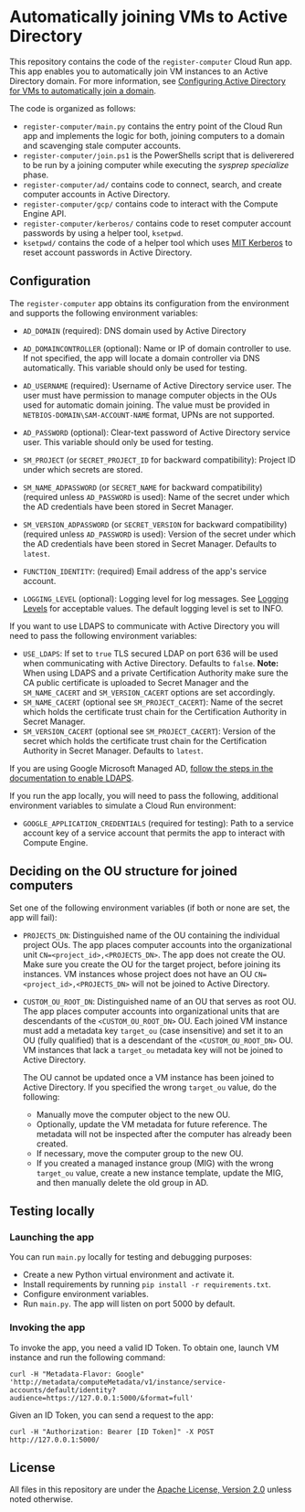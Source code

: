 # Automatically joining VMs to Active Directory

This repository contains the code of the `register-computer` Cloud Run app. This app enables you
to automatically join VM instances to an Active Directory domain. For more information,
see [Configuring Active Directory for VMs to automatically join a domain](https://cloud.google.com/solutions/configuring-active-directory-for-vms-to-automatically-join-the-domain).

The code is organized as follows:

* `register-computer/main.py` contains the entry point of the Cloud Run app and implements the
   logic for both, joining computers to a domain and scavenging stale computer accounts.
* `register-computer/join.ps1` is the PowerShells script that is deliverered to be run by a
   joining computer while executing the _sysprep specialize_ phase.
* `register-computer/ad/` contains code to connect, search, and create computer accounts in
   Active Directory.
* `register-computer/gcp/` contains code to interact with the Compute Engine API.
* `register-computer/kerberos/` contains code to reset computer account passwords by using a
   helper tool, `ksetpwd`.
* `ksetpwd/` contains the code of a helper tool which uses [MIT Kerberos](https://web.mit.edu/kerberos/)
  to reset account passwords in Active Directory.

## Configuration

The `register-computer` app obtains its configuration from the environment and supports the following environment variables:

* `AD_DOMAIN` (required): DNS domain used by Active Directory
* `AD_DOMAINCONTROLLER` (optional): Name or IP of domain controller to use. If not specified, the app will locate a domain controller via DNS automatically. This variable should only be used for testing.
* `AD_USERNAME` (required): Username of Active Directory service user. The user must have permission to manage computer objects in the OUs used for automatic domain joining. The value must be provided in `NETBIOS-DOMAIN\SAM-ACCOUNT-NAME` format, UPNs are not supported.
* `AD_PASSWORD` (optional): Clear-text password of Active Directory service user.  This variable should only be used for testing.
* `SM_PROJECT` (or `SECRET_PROJECT_ID` for backward compatibility): Project ID under which secrets are stored.
* `SM_NAME_ADPASSWORD` (or `SECRET_NAME` for backward compatibility) (required unless `AD_PASSWORD` is used): Name of the secret under which the AD credentials have been stored in Secret Manager.
* `SM_VERSION_ADPASSWORD` (or `SECRET_VERSION` for backward compatibility) (required unless `AD_PASSWORD` is used): Version of the secret under which the AD credentials have been stored in Secret Manager. Defaults to `latest`.

* `FUNCTION_IDENTITY`: (required) Email address of the app's service account.
* `LOGGING_LEVEL` (optional): Logging level for log messages. See [Logging Levels](https://docs.python.org/3/library/logging.html#levels) for acceptable values. The default logging level is set to INFO.

If you want to use LDAPS to communicate with Active Directory you will need to pass the following environment variables:

* `USE_LDAPS`: If set to `true` TLS secured LDAP on port 636 will be used when communicating with Active Directory. Defaults to `false`. __Note:__ When using LDAPS and a private Certification Authority make sure the CA public certificate is uploaded to Secret Manager and the `SM_NAME_CACERT` and `SM_VERSION_CACERT` options are set accordingly.
* `SM_NAME_CACERT` (optional see `SM_PROJECT_CACERT`): Name of the secret which holds the certificate trust chain for the Certification Authority in Secret Manager.
* `SM_VERSION_CACERT` (optional see `SM_PROJECT_CACERT`): Version of the secret which holds the certificate trust chain for the Certification Authority in Secret Manager. Defaults to `latest`.

If you are using Google Microsoft Managed AD, [follow the steps in the documentation to enable LDAPS](https://cloud.google.com/managed-microsoft-ad/docs/how-to-use-ldaps).

If you run the app locally, you will need to pass the following, additional environment variables to simulate a
Cloud Run environment:

* `GOOGLE_APPLICATION_CREDENTIALS` (required for testing): Path to a service account key of a service account that permits the app to interact with Compute Engine. 

## Deciding on the OU structure for joined computers

Set one of the following environment variables (if both or none are set, the app will fail):

* `PROJECTS_DN`: Distinguished name of the OU containing the individual project OUs.
The app places computer accounts into the organizational unit `CN=<project_id>,<PROJECTS_DN>`.
The app does not create the OU. Make sure you create the OU for the target project, before joining its instances.
VM instances whose project does not have an OU `CN=<project_id>,<PROJECTS_DN>` will not be joined to Active Directory.

* `CUSTOM_OU_ROOT_DN`: Distinguished name of an OU that serves as root OU.
The app places computer accounts into organizational units that are descendants of the `<CUSTOM_OU_ROOT_DN>` OU.
Each joined VM instance must add a metadata key `target_ou` (case insensitive) and set it to
an OU (fully qualified) that is a descendant of the `<CUSTOM_OU_ROOT_DN>` OU.
VM instances that lack a `target_ou` metadata key will not be joined to Active Directory.

   The OU cannot be updated once a VM instance has been joined to Active Directory. If you specified the wrong `target_ou` value, do the following:
   * Manually move the computer object to the new OU. 
   * Optionally, update the VM metadata for future reference. The metadata will not be inspected after the computer has already been created.
   * If necessary, move the computer group to the new OU. 
   * If you created a managed instance group (MIG) with the wrong `target_ou` value, create a new instance template, update the MIG, and then manually delete the old group in AD.  

## Testing locally

### Launching the app

You can run `main.py` locally for testing and debugging purposes:

* Create a new Python virtual environment and activate it.
* Install requirements by running `pip install -r requirements.txt`.
* Configure environment variables.
* Run `main.py`. The app will listen on port 5000 by default.

### Invoking the app

To invoke the app, you need a valid ID Token. To obtain one, launch VM instance and run the following command:

`curl -H "Metadata-Flavor: Google" 'http://metadata/computeMetadata/v1/instance/service-accounts/default/identity?audience=https://127.0.0.1:5000/&format=full'`

Given an ID Token, you can send a request to the app:

`curl -H "Authorization: Bearer [ID Token]" -X POST http://127.0.0.1:5000/`

## License

All files in this repository are under the
[Apache License, Version 2.0](LICENSE.txt) unless noted otherwise.
